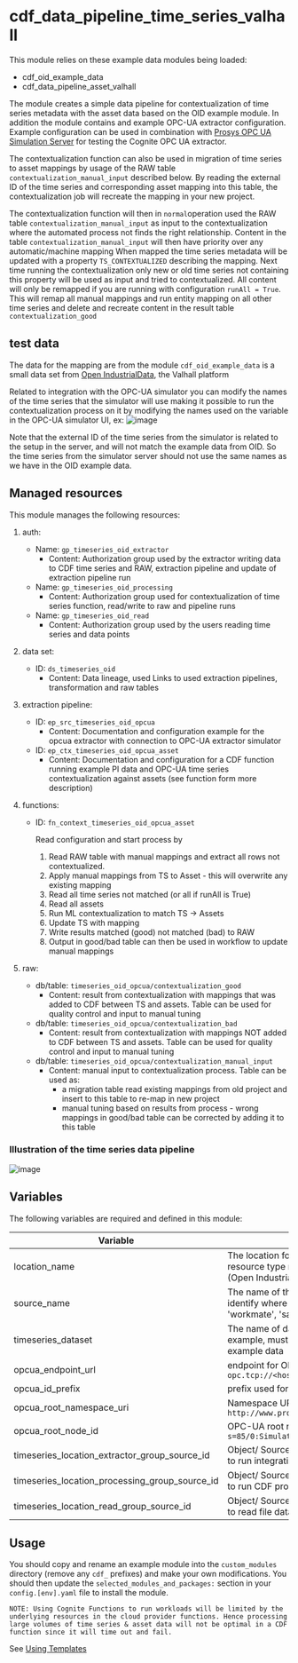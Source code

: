 # cdf_data_pipeline_time_series_valhall

This module relies on these example data modules being loaded:

- cdf_oid_example_data
- cdf_data_pipeline_asset_valhall

The module creates a simple data pipeline for contextualization of time series metadata with
the asset data based on the OID example module. In addition the module contains and example
OPC-UA extractor configuration. Example configuration can be used in combination with
[Prosys OPC UA Simulation Server](https://prosysopc.com/products/opc-ua-simulation-server/)
for testing the Cognite OPC UA extractor.

The contextualization function can also be used in migration of time series to asset mappings
by usage of the RAW table `contextualization_manual_input` described below.
By reading the external ID of the time series and corresponding asset mapping into this
table, the contextualization job will recreate the mapping in your new project.

The contextualization function will then in `normal`operation used the RAW
table `contextualization_manual_input` as input to the contextualization where the
automated process not finds the right relationship. Content in the table
`contextualization_manual_input` will then have priority over any automatic/machine mapping
When mapped the time series metadata will be updated with a property `TS_CONTEXTUALIZED`
describing the mapping. Next time running the contextualization only new or
old time series not containing this property will be used as input and tried to
contextualized.  All content will only be remapped if you are running with configuration `runAll = True`.
This will remap all manual mappings and run entity mapping on all other time series and
delete and recreate content in the result table `contextualization_good`

## test data

The data for the mapping are from the module `cdf_oid_example_data` is a small data set
from [Open IndustrialData](https://learn.cognite.com/open-industrial-data), the Valhall platform

Related to integration with the OPC-UA simulator you can modify the names of the time series
that the simulator will use making it possible to run the
contextualization process on it by modifying the names used on the variable in the OPC-UA simulator UI, ex:
![image](https://github.com/cognitedata/cdf-project-templates/assets/31886431/34525295-1cd7-4f11-8aec-bc4f9db0bc8b)

Note that the external ID of the time series from the simulator is related to the setup in the server,
and will not match the example data from OID. So the time series from the simulator server should not
use the same names as we have in the OID example data.

## Managed resources

This module manages the following resources:

1. auth:
   - Name: `gp_timeseries_oid_extractor`
     - Content: Authorization group used by the extractor writing data to CDF time series and RAW,
       extraction pipeline and update of extraction pipeline run
   - Name: `gp_timeseries_oid_processing`
     - Content: Authorization group used for contextualization of time series function, read/write
       to raw and pipeline runs
   - Name: `gp_timeseries_oid_read`
     - Content: Authorization group used by the users reading time series and data points

2. data set:
   - ID: `ds_timeseries_oid`
     - Content: Data lineage, used Links to used extraction pipelines, transformation and raw tables

3. extraction pipeline:
   - ID: `ep_src_timeseries_oid_opcua`
     - Content: Documentation and configuration example for the opcua extractor with connection to
       OPC-UA extractor simulator
   - ID: `ep_ctx_timeseries_oid_opcua_asset`
     - Content: Documentation and configuration for a CDF function running example PI data and OPC-UA
       time series contextualization against assets (see function form more description)

4. functions:
   - ID: `fn_context_timeseries_oid_opcua_asset`

      Read configuration and start process by

        1. Read RAW table with manual mappings and extract all rows not contextualized.
        2. Apply manual mappings from TS to Asset - this will overwrite any existing mapping
        3. Read all time series not matched (or all if runAll is True)
        4. Read all assets
        5. Run ML contextualization to match TS -> Assets
        6. Update TS with mapping
        7. Write results matched (good) not matched (bad) to RAW
        8. Output in good/bad table can then be used in workflow to update manual mappings

5. raw:
   - db/table: `timeseries_oid_opcua/contextualization_good`
     - Content: result from contextualization with mappings that was added to CDF between TS and assets.
       Table can be used for quality control and input to manual tuning
   - db/table: `timeseries_oid_opcua/contextualization_bad`
     - Content: result from contextualization with mappings NOT added to CDF between TS and assets.
       Table can be used for quality control and input to manual tuning
   - db/table: `timeseries_oid_opcua/contextualization_manual_input`
     - Content: manual input to contextualization process. Table can be used as:
       - a migration table read existing mappings from old project and insert to this table
         to re-map in new project
       - manual tuning based on results from process - wrong mappings in good/bad table can be
         corrected by adding it to this table

### Illustration of the time series data pipeline

![image](https://github.com/cognitedata/cdf-project-templates/assets/31886431/5da18c06-8324-4f9f-a9e9-ce61e87e1a51)

## Variables

The following variables are required and defined in this module:

| Variable | Description |
|----------|-------------|
| location_name | The location for your data, name used in all resource type related to data pipeline. We use oid (Open Industrial Data) |
| source_name | The name of the source making it possible to identify where the data originates from, ex: 'workmate', 'sap', 'oracle',..|
| timeseries_dataset | The name of data set used for time series in this example, must correspond to name used in example data|
| opcua_endpoint_url |  endpoint for OPC-UA server, simulator example: `opc.tcp://<host>:53530/OPCUA/SimulationServer`|
| opcua_id_prefix |  prefix used for time series external ID, ex: `opc-ua:`|
| opcua_root_namespace_uri |  Namespace URI, simulator example : `http://www.prosysopc.com/OPCUA/SimulationNodes/`|
| opcua_root_node_id |  OPC-UA root node, simulator example : `s=85/0:Simulation`|
| timeseries_location_extractor_group_source_id | Object/ Source ID for security group in IdP. Used to run integration/extractor|
| timeseries_location_processing_group_source_id | Object/ Source ID for security group in IdP. Used to run CDF processing/contextualization|
| timeseries_location_read_group_source_id | Object/ Source ID for security group in IdP. Used to read file data|

## Usage

You should copy and rename an example module into the `custom_modules` directory (remove any `cdf_` prefixes) and make
your own modifications. You should then update the `selected_modules_and_packages:` section in your `config.[env].yaml`
file to install the module.

`NOTE: Using Cognite Functions to run workloads will be limited by the underlying resources
 in the cloud provider functions. Hence processing large volumes of time series & asset data
 will not be optimal in a CDF function since it will time out and fail.`

See [Using Templates](https://developer.cognite.com/sdks/toolkit/templates)
